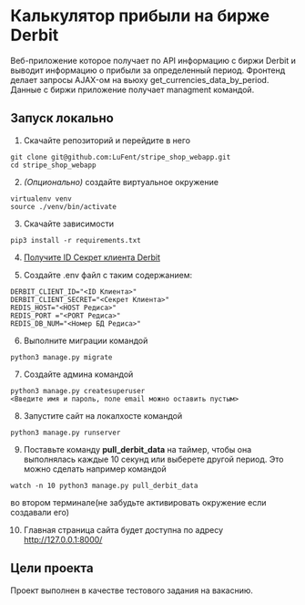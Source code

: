 # Калькулятор прибыли на бирже Derbit
Веб-приложение которое получает по API информацию с биржи Derbit и выводит информацию о прибыли за определенный период. Фронтенд делает запросы AJAX-ом на вьюху get_currencies_data_by_period. Данные с биржи приложение получает managment командой.

## Запуск локально

1) Скачайте репозиторий и перейдите в него
```
git clone git@github.com:LuFent/stripe_shop_webapp.git
cd stripe_shop_webapp
```

 2) *(Опционально)* создайте виртуальное окружение
```
virtualenv venv
source ./venv/bin/activate
```

3) Скачайте зависимости
```
pip3 install -r requirements.txt
```

4) [Получите ID Секрет клиента Derbit](https://test.deribit.com/account/BTC/api)



5) Создайте .env файл с таким содержанием:
```
DERBIT_CLIENT_ID="<ID Клиента>"
DERBIT_CLIENT_SECRET="<Секрет Клиента>"
REDIS_HOST="<HOST Редиса>"
REDIS_PORT ="<PORT Редиса>"
REDIS_DB_NUM="<Номер БД Редиса>"
```

6) Выполните миграции командой
```
python3 manage.py migrate
```

7) Создайте админа командой
```
python3 manage.py createsuperuser
<Введите имя и пароль, поле email можно оставить пустым>
```

8) Запустите сайт на локалхосте командой
```
python3 manage.py runserver
```

9) Поставьте команду  **pull_derbit_data** на таймер, чтобы она выполнялась каждые 10 секунд или выберете другой период. Это можно сделать например командой
```
watch -n 10 python3 manage.py pull_derbit_data
```
 во втором терминале(не забудьте активировать окружение если создавали его)

10) Главная страница сайта будет доступна по адресу http://127.0.0.1:8000/


 ## Цели проекта

 Проект выполнен в качестве тестового задания на вакаснию.
